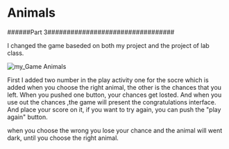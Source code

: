 # Animals

######Part 3#################################

I changed the game baseded on both my project and the project of lab class.

![my_Game Animals](https://github.com/Hubertyori/game-animals/blob/huixiaoyang/SVID_20180325_205137_20180325205639.gif)

First I added two number in the play activity one for the socre which is added when you choose the right animal, the other is the chances that you left. When you pushed one button, your chances get losted. And when you use out the chances ,the game will present the congratulations interface. And place your score on it, if you want to try again, you can push the "play again" button.

when you choose the wrong you lose your chance and the animal will went dark, until you choose the right animal.
